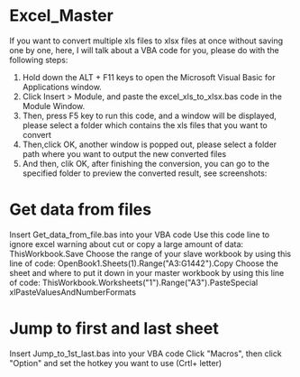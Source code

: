 # Excel_Master
If you want to convert multiple xls files to xlsx files at once without saving one by one, here, I will talk about a VBA code for you, please do with the following steps:
1. Hold down the ALT + F11 keys to open the Microsoft Visual Basic for Applications window.
2. Click Insert > Module, and paste the excel_xls_to_xlsx.bas code in the Module Window.
4. Then, press F5 key to run this code, and a window will be displayed, please select a folder which contains the xls files that you want to convert
5. Then,click OK, another window is popped out, please select a folder path where you want to output the new converted files
6. And then, clik OK, after finishing the conversion, you can go to the specified folder to preview the converted result, see screenshots:

# Get data from files
Insert Get_data_from_file.bas into your VBA code
Use this code line to ignore excel warning about cut or copy a large amount of data:
ThisWorkbook.Save
Choose the range of your slave workbook by using this line of code:
OpenBook1.Sheets(1).Range("A3:G1442").Copy
Choose the sheet and where to put it down in your master workbook by using this line of code:
ThisWorkbook.Worksheets("1").Range("A3").PasteSpecial xlPasteValuesAndNumberFormats

# Jump to first and last sheet
Insert Jump_to_1st_last.bas into your VBA code
Click "Macros", then click "Option" and set the hotkey you want to use (Crtl+ letter)
